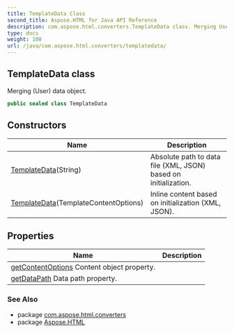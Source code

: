 ```yaml
---
title: TemplateData Class
second_title: Aspose.HTML for Java API Reference
description: com.aspose.html.converters.TemplateData class. Merging User data object
type: docs
weight: 100
url: /java/com.aspose.html.converters/templatedata/
---
```

## TemplateData class

Merging (User) data object.

```java
public sealed class TemplateData
```

## Constructors

| Name | Description |
| --- | --- |
| [TemplateData](templatedata/#constructor_1)(String) | Absolute path to data file (XML, JSON) based on initialization. |
| [TemplateData](templatedata/#constructor)(TemplateContentOptions) | Inline content based on initialization (XML, JSON). |

## Properties

| Name | Description |
| --- | --- |
| [getContentOptions](../../com.aspose.html.converters/templatedata/contentoptions/) Content object property. |
| [getDataPath](../../com.aspose.html.converters/templatedata/datapath/) Data path property. |

### See Also

* package [com.aspose.html.converters](../../com.aspose.html.converters/)
* package [Aspose.HTML](../../)
